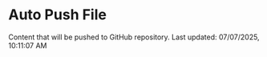 # Auto Push File

Content that will be pushed to GitHub repository.
Last updated: 07/07/2025, 10:11:07 AM